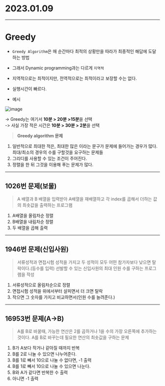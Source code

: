 # 2023.01.09 
------------
# Greedy

+ ``Greedy Algorithm``은 매 순간마다 최적의 상황만을 따라가 최종적인 해답에 도달하는 방법    
+ 그래서 Dynamic programming과는 다르게 ``지역적 ``       
+ 지역적으로는 최적이지만, 전역적으로는 최적이라고 보장할 수는 없다.
+ 실행시간이 빠르다.

+ 예시

![image](https://user-images.githubusercontent.com/104772331/211333053-dcec90e0-5883-441c-8974-ad0d996c5dd6.png)

-> Greedy는 여기서 **10분 > 20분 >15분**을 선택    
-> 사실 가장 적은 시간은 **10분 > 30분 > 2분**을 선택

>  **Greedy algorithm 문제**
1. 일반적으로 최대한 적은, 최대한 많은 이라는 문구가 문제에 들어가는 경우가 많다. 최대/최소의 경우의 수를 구할것을 요구하는 문제들   
2. 그리디를 사용할 수 있는 조건이 주어진다.   
3. 정렬을 한 뒤 그것을 이용해 푸는 문제가 많다.

-------

## 1026번 문제(보물)
> A 배열과 B 배열을 입력받아 A배열을 재배열하고 각 index를 곱해서 더하는 값의 최솟값을 출력하는 프로그램

1. A배열을 올림차순 정렬
2. B배열을 내림차순 정렬
3. 두 배열을 곱해 출력

--------
## 1946번 문제(신입사원)
> 서류성적과 면접시험 성적을 가지고 두 성적이 모두 어떤 참가자보다 낮으면 탈락이다.(등수를 입력)
  선발할 수 있는 신입사원의 최대 인원 수를 구하는 프로그램을 작성

1. 서류성적으로 올림차순으로 정렬
2. 면접시험 성적을 위에서부터 살피면서 더 크면 탈락
3. 작으면 그 숫자를 가지고 비교하면서(인원 수를  늘려준다.)

--------
## 16953번 문제(A->B)
> A를 B로 바꿀때, 가능한 연산은 2를 곱하거나 1을 수의 가장 오른쪽에 추가하는 것이다.
  A를 B로 바꾸는데 필요한 연산의 최솟값을 구하는 문제

1. B가 A보다 작거나 같아질 때까지 반복
2. B를 2로 나눌 수 있으면 나누어준다.
3. B를 1로 빼서 10으로 나눌 수 없다면, -1 출력
4. B를 1로 빼서 10으로 나눌 수 있으면 나눈다.
5. B와 A가 같다면 반복한 수 출력
6. 아니면 -1 출력
